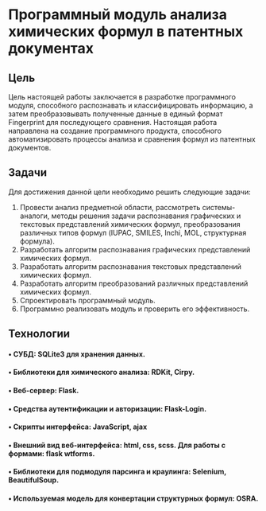 # Программный модуль анализа химических формул в патентных документах
## Цель
Цель настоящей работы заключается в разработке программного модуля, способного распознавать и классифицировать информацию, а затем преобразовывать полученные данные в единый формат Fingerprint для последующего сравнения. Настоящая работа направлена на создание программного продукта, способного автоматизировать процессы анализа и сравнения формул из патентных документов. 

## Задачи
Для достижения данной цели необходимо решить следующие задачи:
1. Провести анализ предметной области, рассмотреть системы-аналоги, методы решения задачи распознавания графических и текстовых представлений химических формул, преобразования различных типов формул (IUPAC, SMILES, Inchi, MOL, структурная формула).
2. Разработать алгоритм распознавания графических представлений химических формул.
3. Разработать алгоритм распознавания текстовых представлений химических формул.
4. Разработать алгоритм преобразований различных представлений химических формул.
5. Спроектировать программный модуль.
6. Программно реализовать модуль и проверить его эффективность.

## Технологии
#### • 	СУБД: SQLite3 для хранения данных.
#### •	Библиотеки для химического анализа: RDKit, Cirpy.
#### •	Веб-сервер: Flask.
#### •	Средства аутентификации и авторизации: Flask-Login.
#### •	Скрипты интерфейса: JavaScript, ajax
#### •	Внешний вид веб-интерфейса: html, css, scss. Для работы с формами: flask wtforms.
#### •	Библиотеки для подмодуля парсинга и краулинга: Selenium, BeautifulSoup.
#### •	Используемая модель для конвертации структурных формул: OSRA.


